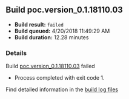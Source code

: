 ## Build poc.version_0.1.18110.03
- **Build result:** `failed`
- **Build queued:** 4/20/2018 11:49:29 AM
- **Build duration:** 12.28 minutes
### Details
Build [poc.version_0.1.18110.03](https://winappstudio.visualstudio.com/web/build.aspx?pcguid=a4ef43be-68ce-4195-a619-079b4d9834c2&builduri=vstfs%3a%2f%2f%2fBuild%2fBuild%2f25542) failed

+ Process completed with exit code 1.

Find detailed information in the [build log files](https://uwpctdiags.blob.core.windows.net/buildlogs/poc.version_0.1.18110.03_logs.zip)

